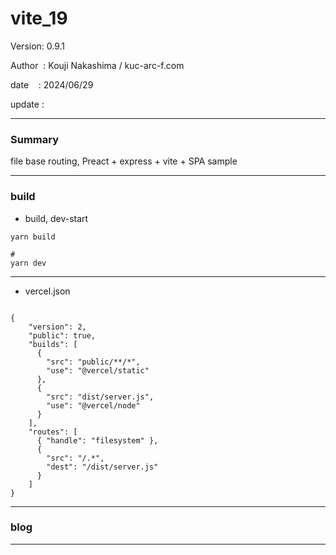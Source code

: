 ﻿# vite_19

 Version: 0.9.1

 Author  : Kouji Nakashima / kuc-arc-f.com

 date    : 2024/06/29 

 update  :

***
### Summary

file base routing, Preact + express + vite +  SPA sample

***
### build

* build, dev-start

```
yarn build

#
yarn dev
```

***
* vercel.json

```

{
    "version": 2,
    "public": true,
    "builds": [
      {
        "src": "public/**/*",
        "use": "@vercel/static"
      },        
      {
        "src": "dist/server.js",
        "use": "@vercel/node"
      }
    ],
    "routes": [
      { "handle": "filesystem" },
      {
        "src": "/.*",
        "dest": "/dist/server.js"
      }
    ]
}
```
***
### blog 

***

